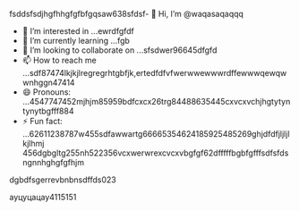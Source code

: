 fsddsfsdjhgfhhgfgfbfgqsaw638sfdsf- 👋 Hi, I’m @waqasaqaqqq
- 👀 I’m interested in ...ewrdfgfdf
- 🌱 I’m currently learning ...fgb
- 💞️ I’m looking to collaborate on ...sfsdwer96645dfgfd
- 📫 How to reach me ...sdf87474lkjkjlregregrhtgbfjk,ertedfdfvfwerwwewwwrdffewwwqewqwwnhggn47414
- 😄 Pronouns: ...4547747452mjhjm85959bdfcxcx26trg84488635445cxvcxvchjhgtytyntynytbgfff884
- ⚡ Fun fact: ...62611238787w455sdfawwartg66665354624185925485269ghjdfdfjljljlkjlhmj
456dgbgltg255nh522356vcxwerwrexcvcxvbgfgf62dfffffbgbfgfffsdfsfdsngnnhghgfgfhjm
<!---45asdsfd2212.mltyh6+99996+xvccxvdfgdddd
waqasaqa/waqasaqa is a ✨ special ✨ repository because its `README.md` (this file) appears on your GitHub profile555.lj3512
You can click the Preview link to take a look at your changes.45hndssdsdfccccx
--->dgbdfsgerrevbnbnsdffds023
ауцуцацау4115151
